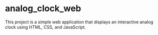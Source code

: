 # analog_clock_web
This project is a simple web application that displays an interactive analog clock using HTML, CSS, and JavaScript.
